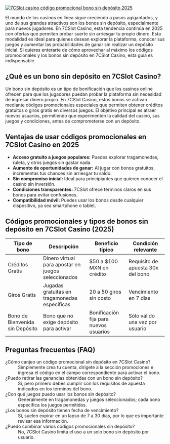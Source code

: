 [![7CSlot casino código promocional bono sin depósito 2025](https://123-caf.pages.dev/gitsignup.png)](https://vrmoo.ru/Bt82HjjY)

<p>El mundo de los casinos en línea sigue creciendo a pasos agigantados, y uno de sus grandes atractivos son los bonos sin depósito, especialmente para nuevos jugadores. En 7CSlot Casino, esta tendencia continúa en 2025 con ofertas que permiten probar suerte sin arriesgar tu propio dinero. Esta modalidad es ideal para quienes desean explorar la plataforma, conocer sus juegos y aumentar las probabilidades de ganar sin realizar un depósito inicial. Si quieres enterarte de cómo aprovechar al máximo los códigos promocionales y los bonos sin depósito en 7CSlot Casino, esta guía es indispensable.</p>  <h2>¿Qué es un bono sin depósito en 7CSlot Casino?</h2> <p>Un bono sin depósito es un tipo de bonificación que los casinos online ofrecen para que los jugadores puedan probar la plataforma sin necesidad de ingresar dinero propio. En 7CSlot Casino, estos bonos se activan mediante códigos promocionales especiales que permiten obtener créditos gratuitos o giros gratis en diversos juegos. El objetivo principal es atraer nuevos usuarios, permitiendo que experimenten la calidad del casino, sus juegos y condiciones, antes de comprometerse con un depósito.</p>  <h2>Ventajas de usar códigos promocionales en 7CSlot Casino en 2025</h2> <ul>   <li><strong>Acceso gratuito a juegos populares:</strong> Puedes explorar tragamonedas, ruleta, y otros juegos sin gastar nada.</li>   <li><strong>Aumento de oportunidades de ganar:</strong> Al jugar con bonos gratuitos, incrementas tus chances sin arriesgar tu saldo.</li>   <li><strong>Sin compromiso inicial:</strong> Ideal para principiantes que quieren conocer el casino sin inversión.</li>   <li><strong>Condiciones transparentes:</strong> 7CSlot ofrece términos claros en sus bonos para evitar confusiones.</li>   <li><strong>Compatibilidad móvil:</strong> Puedes usar los bonos desde cualquier dispositivo, ya sea smartphone o tablet.</li> </ul>  <h2>Códigos promocionales y tipos de bonos sin depósito en 7CSlot Casino (2025)</h2> <table>   <thead>     <tr>       <th>Tipo de bono</th>       <th>Descripción</th>       <th>Beneficio típico</th>       <th>Condición relevante</th>     </tr>   </thead>   <tbody>     <tr>       <td>Créditos Gratis</td>       <td>Dinero virtual para apostar en juegos seleccionados</td>       <td>$50 a $100 MXN en crédito</td>       <td>Requisito de apuesta 30x del bono</td>     </tr>     <tr>       <td>Giros Gratis</td>       <td>Jugadas gratuitas en tragamonedas específicas</td>       <td>20 a 50 giros sin costo</td>       <td>Vencimiento en 7 días</td>     </tr>     <tr>       <td>Bono de Bienvenida sin Depósito</td>       <td>Bono que no exige depósito para activar</td>       <td>Bonificación fija para nuevos usuarios</td>       <td>Sólo válido una vez por usuario</td>     </tr>   </tbody> </table>  <h2>Preguntas frecuentes (FAQ)</h2> <dl>   <dt>¿Cómo canjeo un código promocional sin depósito en 7CSlot Casino?</dt>   <dd>Simplemente crea tu cuenta, dirígete a la sección promociones e ingresa el código en el campo correspondiente para activar el bono.</dd>    <dt>¿Puedo retirar las ganancias obtenidas con un bono sin depósito?</dt>   <dd>Sí, pero primero debes cumplir con los requisitos de apuesta indicados en los términos del bono.</dd>    <dt>¿Con qué juegos puedo usar los bonos sin depósito?</dt>   <dd>Generalmente en tragamonedas y juegos seleccionados; cada bono especifica los juegos permitidos.</dd>    <dt>¿Los bonos sin depósito tienen fecha de vencimiento?</dt>   <dd>Sí, suelen expirar en un lapso de 7 a 30 días, por lo que es importante revisar esa información.</dd>    <dt>¿Puedo combinar varios códigos promocionales sin depósito?</dt>   <dd>No, 7CSlot Casino limita el uso a un solo bono sin depósito por usuario.</dd> </dl>